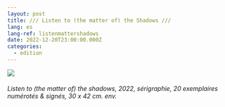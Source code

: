 ```yaml
---
layout: post
title: /// Listen to (the matter of) the Shadows ///
lang: es
lang-ref: listenmattershadows
date: 2022-12-20T23:00:00.000Z
categories:
  - edition
---
```


![](/Listen-to-\(the-matter-of\)-the-shadows-SCAN-\(300\)-UP.jpg)

###### *Listen to (the matter of) the shadows*, 2022, sérigraphie, 20 exemplaires numérotés & signés, 30 x 42 cm. env.
